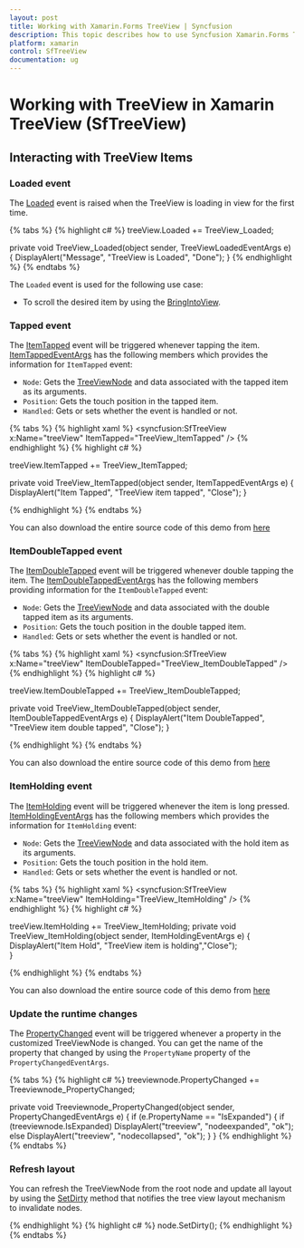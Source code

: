 ```yaml
---
layout: post
title: Working with Xamarin.Forms TreeView | Syncfusion
description: This topic describes how to use Syncfusion Xamarin.Forms TreeView along with interacting events and other different functionalities
platform: xamarin
control: SfTreeView
documentation: ug
---
```


# Working with TreeView in Xamarin TreeView (SfTreeView)

## Interacting with TreeView Items

### Loaded event

The [Loaded](https://help.syncfusion.com/cr/xamarin/Syncfusion.XForms.TreeView.SfTreeView.html) event is raised when the TreeView is loading in view for the first time.

{% tabs %}
{% highlight c# %}
treeView.Loaded += TreeView_Loaded;

private void TreeView_Loaded(object sender, TreeViewLoadedEventArgs e)
{
   DisplayAlert("Message", "TreeView is Loaded", "Done");
}
{% endhighlight %}
{% endtabs %}

The `Loaded` event is used for the following use case:

* To scroll the desired item by using the [BringIntoView](https://help.syncfusion.com/cr/xamarin/Syncfusion.XForms.TreeView.SfTreeView.html).

### Tapped event

The [ItemTapped](https://help.syncfusion.com/cr/xamarin/Syncfusion.XForms.TreeView.SfTreeView.html) event will be triggered whenever tapping the item.  [ItemTappedEventArgs](https://help.syncfusion.com/cr/xamarin/Syncfusion.XForms.TreeView.ItemTappedEventArgs.html) has the following members which provides the information for `ItemTapped` event:

 * `Node`: Gets the [TreeViewNode](https://help.syncfusion.com/cr/xamarin/Syncfusion.TreeView.Engine.TreeViewNode.html) and data associated with the tapped item as its arguments.
 * `Position`: Gets the touch position in the tapped item.
 * `Handled`: Gets or sets whether the event is handled or not.

{% tabs %}
{% highlight xaml %}
<syncfusion:SfTreeView x:Name="treeView" ItemTapped="TreeView_ItemTapped" />
{% endhighlight %}
{% highlight c# %}

treeView.ItemTapped += TreeView_ItemTapped;

private void TreeView_ItemTapped(object sender, ItemTappedEventArgs e)
{
    DisplayAlert("Item Tapped", "TreeView item tapped", "Close");
}

{% endhighlight %}
{% endtabs %}

You can also download the entire source code of this demo from [here](https://github.com/SyncfusionExamples/item-tapped-treeview-xamarin)

### ItemDoubleTapped event

The [ItemDoubleTapped](https://help.syncfusion.com/cr/xamarin/Syncfusion.XForms.TreeView.SfTreeView.html) event will be triggered whenever double tapping the item. The [ItemDoubleTappedEventArgs](https://help.syncfusion.com/cr/xamarin/Syncfusion.XForms.TreeView.ItemDoubleTappedEventArgs.html) has the following members providing information for the `ItemDoubleTapped` event:

 * `Node`: Gets the [TreeViewNode](https://help.syncfusion.com/cr/xamarin/Syncfusion.TreeView.Engine.TreeViewNode.html) and data associated with the double tapped item as its arguments.
 * `Position`: Gets the touch position in the double tapped item.
 * `Handled`: Gets or sets whether the event is handled or not.

{% tabs %}
{% highlight xaml %}
<syncfusion:SfTreeView x:Name="treeView" ItemDoubleTapped="TreeView_ItemDoubleTapped" />
{% endhighlight %}
{% highlight c# %}

treeView.ItemDoubleTapped += TreeView_ItemDoubleTapped;

private void TreeView_ItemDoubleTapped(object sender, ItemDoubleTappedEventArgs e)
{
    DisplayAlert("Item DoubleTapped", "TreeView item double tapped", "Close");
}

{% endhighlight %}
{% endtabs %}

You can also download the entire source code of this demo from [here](https://github.com/SyncfusionExamples/item-double-tapped-treeview-xamarin)

### ItemHolding event

The [ItemHolding](https://help.syncfusion.com/cr/xamarin/Syncfusion.XForms.TreeView.SfTreeView.html) event will be triggered whenever the item is long pressed.
 [ItemHoldingEventArgs](https://help.syncfusion.com/cr/xamarin/Syncfusion.XForms.TreeView.ItemHoldingEventArgs.html) has the following members which provides the information for `ItemHolding` event:

 * `Node`: Gets the [TreeViewNode](https://help.syncfusion.com/cr/xamarin/Syncfusion.TreeView.Engine.TreeViewNode.html) and data associated with the hold item as its arguments.
 * `Position`: Gets the touch position in the hold item.
 * `Handled`: Gets or sets whether the event is handled or not.

{% tabs %}
{% highlight xaml %}
<syncfusion:SfTreeView x:Name="treeView" ItemHolding="TreeView_ItemHolding" />
{% endhighlight %}
{% highlight c# %}

treeView.ItemHolding += TreeView_ItemHolding;
private void TreeView_ItemHolding(object sender, ItemHoldingEventArgs e)
{
    DisplayAlert("Item Hold", "TreeView item is holding","Close");   
}

{% endhighlight %}
{% endtabs %}

You can also download the entire source code of this demo from [here](https://github.com/SyncfusionExamples/item-hold-treeview-xamarin)

### Update the runtime changes

The [PropertyChanged](https://help.syncfusion.com/cr/xamarin/Syncfusion.TreeView.Engine.TreeViewNode.html#Syncfusion_TreeView_Engine_TreeViewNode_PropertyChanged) event will be triggered whenever a property in the customized TreeViewNode is changed. You can get the name of the property that changed by using the `PropertyName` property of the `PropertyChangedEventArgs`.

{% tabs %}
{% highlight c# %}
treeviewnode.PropertyChanged += Treeviewnode_PropertyChanged;

private void Treeviewnode_PropertyChanged(object sender, PropertyChangedEventArgs e)
{
    if (e.PropertyName == "IsExpanded")
    {
        if (treeviewnode.IsExpanded)
            DisplayAlert("treeview", "nodeexpanded", "ok");
        else
            DisplayAlert("treeview", "nodecollapsed", "ok");
    }
}
{% endhighlight %}
{% endtabs %}

### Refresh layout

You can refresh the TreeViewNode from the root node and update all layout by using the [SetDirty](https://help.syncfusion.com/cr/xamarin/Syncfusion.TreeView.Engine.TreeViewNode.html#Syncfusion_TreeView_Engine_TreeViewNode_SetDirty) method that notifies the tree view layout mechanism to invalidate nodes.

{% endhighlight %}
{% highlight c# %}
node.SetDirty();
{% endhighlight %}
{% endtabs %}

